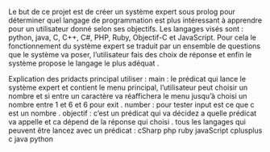 Le but de ce projet est de créer un système expert sous prolog pour déterminer quel langage de programmation est plus intéressant à apprendre pour un utilisateur donné selon ses objectifs. Les langages visés sont : python, java, C, C++, C#, PHP, Ruby, Objectif-C et JavaScript. Pour cela le fonctionnement du système expert se traduit par un ensemble de questions que le système va poser, l’utilisateur fais des choix de réponse et enfin le système propose le langage le plus adéquat .

Explication des pridacts principal utiliser :
main : le prédicat qui lance le système expert et contient le menu principal, l’utilisateur peut choisir un nombre et si entre un caractère va réaffichera le menu jusqu’à choisi un nombre entre 1 et 6 et 6 pour exit .
number : pour tester input est ce que c est un nombre .
objectif : c’est un prédicat qui va décidez a quelle prédicat va appelle et ca dépend de la réponse qui choisi .
tous les langages qui peuvent être lancez avec un prédicat :
cSharp
php
ruby
javaScript
cplusplus
c
java
python
